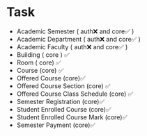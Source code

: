 # Task

- Academic Semester ( auth❌ and core✅ )
- Academic Department ( auth❌ and core✅ )
- Academic Faculty ( auth❌ and core✅ )
- Building ( core ) ✅
- Room ( core) ✅
- Course (core) ✅
- Offered Course (core)✅
- Offered Course Section (core) ✅
- Offered Course Class Schedule (core) ✅
- Semester Registration (core)✅
- Student Enrolled Course (core)✅
- Student Enrolled Course Mark (core)✅
- Semester Payment (core)✅
